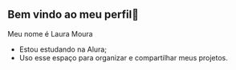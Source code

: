 ## Bem vindo ao meu perfil🫶

Meu nome é Laura Moura

- Estou estudando na Alura;
- Uso esse espaço para organizar e compartilhar meus projetos.
